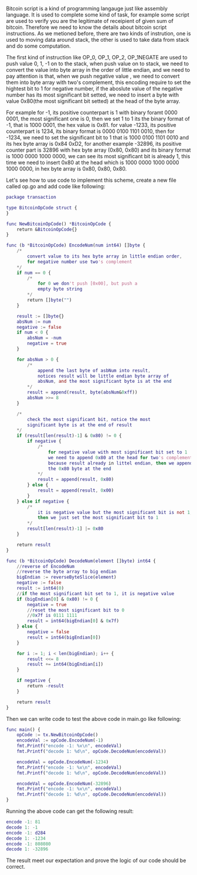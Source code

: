 Bitcoin script is a kind of programming langauge just like assembly language. It is used to complete some kind of task, for example some script are used to verify you are the legitimate of receipient
of given sum of bitcoin. Therefore we need to know the details about bitcoin script instructions. As we metioned before, there are two kinds of instrution, one is used to moving data around stack, the
other is used to take data from stack and do some computation.

The first kind of instruction like OP_0, OP_1, OP_2, OP_1NEGATE are used to push value 0, 1, -1 on to the stack, when push value on to stack, we need to convert the value into byte array in the order of 
little endian, and we need to pay attention is that, when we push negative value , we need to convert them into byte array with two's complement, this encoding require to set the hightest bit to 1 for 
negative number, if the aboslute value of the negative number has its most significant bit setted, we need to insert a byte with value 0x80(the most significant bit setted) at the head of the byte array.

For example for -1, its positive counterpart is 1 with binary foramt 0000 0001, the most significant one is 0, then we set 1 to 1 its the binary format of -1, that is 1000 0001, the hex value is 0x81.
for value -1233, its positive counterpart is 1234, its binary format is 0000 0100 1101 0010, then for -1234, we need to set the significant bit to 1 that is 1000 0100 1101 0010 and its hex byte array is 
0x84 0xD2, for another example -32896, its positive counter part is 32896 with hex byte array (0x80, 0x80) and its binary format is 1000 0000 1000 0000, we can see its most significant bit is already 1,
this time we need to insert 0x80 at the head which is 1000 0000 1000 0000 1000 0000, in hex byte array is 0x80, 0x80, 0x80. 

Let's see how to use code to implement this scheme, create a new file called op.go and add code like following:
```g
package transaction

type BitcoinOpCode struct {
}

func NewBitcoinOpCode() *BitcoinOpCode {
	return &BitcoinOpCode{}
}

func (b *BitcoinOpCode) EncodeNum(num int64) []byte {
	/*
		convert value to its hex byte array in little endian order,
		for negative number use two's complement
	*/
	if num == 0 {
		/*
			for 0 we don't push [0x00], but push a
			empty byte string
		*/
		return []byte("")
	}

	result := []byte{}
	absNum := num
	negative := false
	if num < 0 {
		absNum = -num
		negative = true
	}

	for absNum > 0 {
		/*
			append the last byte of asbNum into result,
			notices result will be little endian byte array of
			absNum, and the most significant byte is at the end
		*/
		result = append(result, byte(absNum&0xff))
		absNum >>= 8
	}

	/*
		check the most significant bit, notice the most
		significant byte is at the end of result
	*/
	if (result[len(result)-1] & 0x80) != 0 {
		if negative {
			/*
				for negative value with most significant bit set to 1
				we need to append 0x80 at the head for two's complement,
				because result already in littel endian, then we append
				the 0x80 byte at the end
			*/
			result = append(result, 0x80)
		} else {
			result = append(result, 0x00)
		}
	} else if negative {
		/*
			it is negative value but the most significant bit is not 1,
			then we just set the most significant bit to 1
		*/
		result[len(result)-1] |= 0x80
	}

	return result
}

func (b *BitcoinOpCode) DecodeNum(element []byte) int64 {
	//reverse of EncodeNum
	//reverse the byte array to big endian
	bigEndian := reverseByteSlice(element)
	negative := false
	result := int64(0)
	//if the most significant bit set to 1, it is negative value
	if (bigEndian[0] & 0x80) != 0 {
		negative = true
		//reset the most significant bit to 0
		//0x7f is 0111 1111
		result = int64(bigEndian[0] & 0x7f)
	} else {
		negative = false
		result = int64(bigEndian[0])
	}

	for i := 1; i < len(bigEndian); i++ {
		result <<= 8
		result += int64(bigEndian[i])
	}

	if negative {
		return -result
	}

	return result
}

```

Then we can write code to test the above code in main.go like following:
```g
func main() {
	opCode := tx.NewBitcoinOpCode()
	encodeVal := opCode.EncodeNum(-1)
	fmt.Printf("encode -1: %x\n", encodeVal)
	fmt.Printf("decode 1: %d\n", opCode.DecodeNum(encodeVal))

	encodeVal = opCode.EncodeNum(-1234)
	fmt.Printf("encode -1: %x\n", encodeVal)
	fmt.Printf("decode 1: %d\n", opCode.DecodeNum(encodeVal))

	encodeVal = opCode.EncodeNum(-32896)
	fmt.Printf("encode -1: %x\n", encodeVal)
	fmt.Printf("decode 1: %d\n", opCode.DecodeNum(encodeVal))
}

```
Running the above code can get the following result:
```g
encode -1: 81
decode 1: -1
encode -1: d284
decode 1: -1234
encode -1: 808080
decode 1: -32896
```
The result meet our expectation and prove the logic of our code should be correct.
